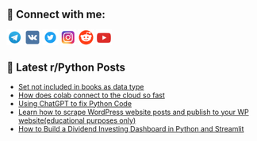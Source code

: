 ## 🔎 Connect with me:
[<img src="https://github.com/bullbesh/bullbesh/blob/main/images/Telegram.png" width="32" height="32" />](https://t.me/bullbesh)
[<img src="https://github.com/bullbesh/bullbesh/blob/main/images/VK.png" width="32" height="32" />](https://vk.com/bullbesh)
[<img src="https://github.com/bullbesh/bullbesh/blob/main/images/Twitter.png" width="32" height="32" />](https://twitter.com/bullbesh1)
[<img src="https://github.com/bullbesh/bullbesh/blob/main/images/Instagram.png" width="32" height="32" />](https://www.instagram.com/bullbesh)
[<img src="https://github.com/bullbesh/bullbesh/blob/main/images/Reddit.png" width="32" height="32" />](https://www.reddit.com/user/bullbesh)
[<img src="https://github.com/bullbesh/bullbesh/blob/main/images/YouTube.png" width="32" height="32" />](https://www.youtube.com/channel/UCtfjRs6uzgq5mfm8S06WTcg)

## 📕 Latest r/Python Posts
<!-- BLOG-POST-LIST:START -->
- [Set not included in books as data type](https://www.reddit.com/r/Python/comments/1106svh/set_not_included_in_books_as_data_type/)
- [How does colab connect to the cloud so fast](https://www.reddit.com/r/Python/comments/1105vap/how_does_colab_connect_to_the_cloud_so_fast/)
- [Using ChatGPT to fix Python Code](https://www.reddit.com/r/Python/comments/1104izo/using_chatgpt_to_fix_python_code/)
- [Learn how to scrape WordPress website posts and publish to your WP website&lpar;educational purposes only&rpar;](https://www.reddit.com/r/Python/comments/11049zb/learn_how_to_scrape_wordpress_website_posts_and/)
- [How to Build a Dividend Investing Dashboard in Python and Streamlit](https://www.reddit.com/r/Python/comments/1103zrs/how_to_build_a_dividend_investing_dashboard_in/)
<!-- BLOG-POST-LIST:END -->
